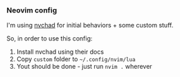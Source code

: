 ### Neovim config

I'm using [nvchad](https://nvchad.com/docs/quickstart/install) for initial behaviors + some custom stuff.

So, in order to use this config:
1. Install nvchad using their docs
2. Copy `custom` folder to `~/.config/nvim/lua`
3. Yout should be done - just run `nvim .` wherever

